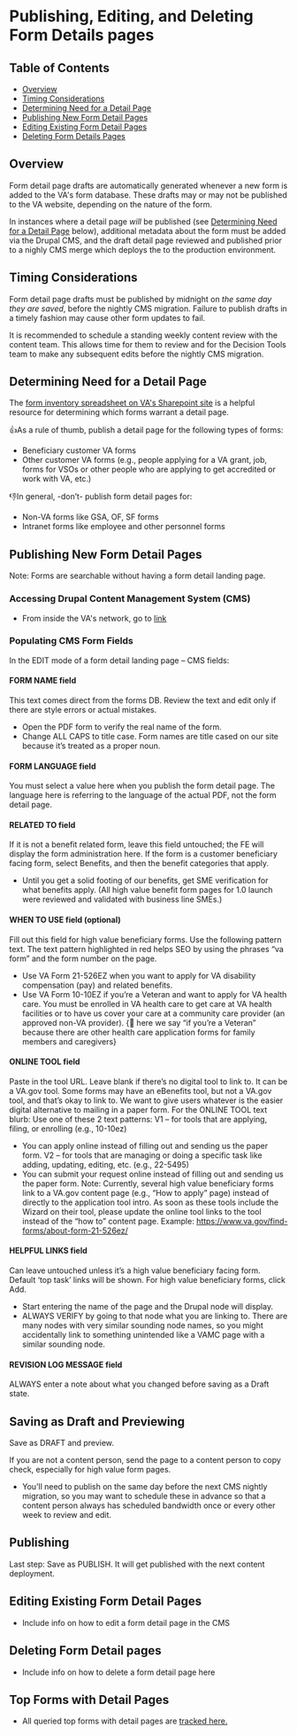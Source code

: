 # Publishing, Editing, and Deleting Form Details pages #

## Table of Contents ##
 * [Overview](#overview)
 * [Timing Considerations](#timing-considerations)
 * [Determining Need for a Detail Page](#determining-need-for-a-detail-page)
 * [Publishing New Form Detail Pages](#publishing-new-form-detail-pages) 
 * [Editing Existing Form Detail Pages](#editing-existing-form-detail-pages)
 * [Deleting Form Details Pages](#deleting-form-detail-pages)
 
## Overview ##
Form detail page drafts are automatically generated whenever a new form is added to the VA's form database.  These drafts may or may not be published to the VA website, depending on the nature of the form.  

In instances where a detail page *will* be published (see [Determining Need for a Detail Page](#determining-need-for-a-detail-page) below), additional metadata about the form must be added via the Drupal CMS, and the draft detail page reviewed and published prior to a nighly CMS merge which deploys the to the production environment.

## Timing Considerations ## 
Form detail page drafts must be published by midnight on *the same day they are saved*,  before the nightly CMS migration.  Failure to publish drafts in a timely fashion may cause other form updates to fail. 

It is recommended to schedule a standing weekly content review with the content team. This allows time for them to review and for the Decision Tools team to make any subsequent edits before the nightly CMS migration.
 
## Determining Need for a Detail Page ##
The [form inventory spreadsheet on VA's Sharepoint site](https://github.com/department-of-veterans-affairs/va.gov-team/blob/master/products/find-va-forms-redesign/S998%20Depot%20Inventory%206-4-19%20(1).xlsx?raw=true) is a helpful resource for determining which forms warrant a detail page.

:+1:As a rule of thumb, publish a detail page for the following types of forms:
* Beneficiary customer VA forms
* Other customer VA forms (e.g., people applying for a VA grant, job, forms for VSOs or other people who are
applying to get accredited or work with VA, etc.) 

:-1:In general, -don’t- publish form detail pages for:
* Non-VA forms like GSA, OF, SF forms
* Intranet forms like employee and other personnel forms

## Publishing New Form Detail Pages ##
Note: Forms are searchable without having a form detail landing page.


### Accessing Drupal Content Management System (CMS) ###
- From inside the VA's network, go to [link]()

### Populating CMS Form Fields ###

In the EDIT mode of a form detail landing page – CMS fields:

#### FORM NAME field ####
This text comes direct from the forms DB. Review the text and edit only if there are style errors or actual mistakes.
* Open the PDF form to verify the real name of the form.
* Change ALL CAPS to title case.
Form names are title cased on our site because it’s treated as a proper noun.

#### FORM LANGUAGE field ####
You must select a value here when you publish the form detail page. The language here is referring to the language of
the actual PDF, not the form detail page.
#### RELATED TO field ####
If it is not a benefit related form, leave this field untouched; the FE will display the form administration here.
If the form is a customer beneficiary facing form, select Benefits, and then the benefit categories that apply.
* Until you get a solid footing of our benefits, get SME verification for what benefits apply. (All high value
benefit form pages for 1.0 launch were reviewed and validated with business line SMEs.)
#### WHEN TO USE field (optional) ####
Fill out this field for high value beneficiary forms. Use the following pattern text. The text pattern highlighted in red helps
SEO by using the phrases “va form” and the form number on the page.
* Use VA Form 21-526EZ when you want to apply for VA disability compensation (pay) and related benefits.
* Use VA Form 10-10EZ if you’re a Veteran and want to apply for VA health care. You must be enrolled in VA
health care to get care at VA health facilities or to have us cover your care at a community care provider (an 
approved non-VA provider). { here we say “if you’re a Veteran” because there are other health care
application forms for family members and caregivers}

#### ONLINE TOOL field ####
Paste in the tool URL. Leave blank if there’s no digital tool to link to.
It can be a VA.gov tool. Some forms may have an eBenefits tool, but not a VA.gov tool, and that’s okay to link to. We
want to give users whatever is the easier digital alternative to mailing in a paper form.
For the ONLINE TOOL text blurb: Use one of these 2 text patterns:
V1 – for tools that are applying, filing, or enrolling (e.g., 10-10ez)
* You can apply online instead of filling out and sending us the paper form.
V2 – for tools that are managing or doing a specific task like adding, updating, editing, etc. (e.g., 22-5495)
* You can submit your request online instead of filling out and sending us the paper form.
Note: Currently, several high value beneficiary forms link to a VA.gov content page (e.g., “How to apply” page) instead of
directly to the application tool intro. As soon as these tools include the Wizard on their tool, please update the online tool
links to the tool instead of the “how to” content page. Example: https://www.va.gov/find-forms/about-form-21-526ez/

#### HELPFUL LINKS field ####
Can leave untouched unless it’s a high value beneficiary facing form. Default ‘top task’ links will be shown.
For high value beneficiary forms, click Add.
* Start entering the name of the page and the Drupal node will display.
* ALWAYS VERIFY by going to that node what you are linking to. There are many nodes with very similar sounding
node names, so you might accidentally link to something unintended like a VAMC page with a similar sounding
node.

#### REVISION LOG MESSAGE field ####
ALWAYS enter a note about what you changed before saving as a Draft state.

## Saving as Draft and Previewing ##
Save as DRAFT and preview.

If you are not a content person, send the page to a content person to copy check, especially for high value form pages.
* You’ll need to publish on the same day before the next CMS nightly migration, so you may want to schedule
these in advance so that a content person always has scheduled bandwidth once or every other week to review
and edit. 

## Publishing ##
Last step: Save as PUBLISH.
It will get published with the next content deployment. 

## Editing Existing Form Detail Pages ##
- Include info on how to edit a form detail page in the CMS

## Deleting Form Detail pages ##
- Include info on how to delete a form detail page here

## Top Forms with Detail Pages 
- All queried top forms with detail pages are [tracked here.](https://github.com/department-of-veterans-affairs/va.gov-team/blob/master/teams/vsa/teams/decision-tools/find-a-form/top-forms.md)
